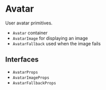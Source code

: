 # Avatar

User avatar primitives.

- `Avatar` container
- `AvatarImage` for displaying an image
- `AvatarFallback` used when the image fails

## Interfaces
- `AvatarProps`
- `AvatarImageProps`
- `AvatarFallbackProps`


